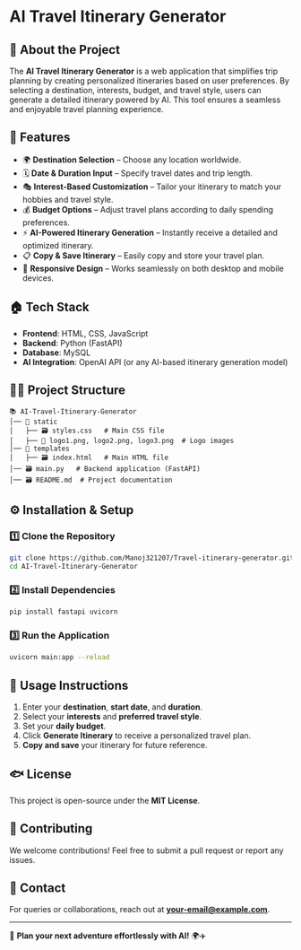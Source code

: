 # AI Travel Itinerary Generator

## 🛫 About the Project

The **AI Travel Itinerary Generator** is a web application that simplifies trip planning by creating personalized itineraries based on user preferences. By selecting a destination, interests, budget, and travel style, users can generate a detailed itinerary powered by AI. This tool ensures a seamless and enjoyable travel planning experience.

## 🚀 Features

- 🌍 **Destination Selection** – Choose any location worldwide.
- 🗓 **Date & Duration Input** – Specify travel dates and trip length.
- 🎭 **Interest-Based Customization** – Tailor your itinerary to match your hobbies and travel style.
- 💰 **Budget Options** – Adjust travel plans according to daily spending preferences.
- ⚡ **AI-Powered Itinerary Generation** – Instantly receive a detailed and optimized itinerary.
- 📋 **Copy & Save Itinerary** – Easily copy and store your travel plan.
- 🎨 **Responsive Design** – Works seamlessly on both desktop and mobile devices.

## 🏠 Tech Stack

- **Frontend**: HTML, CSS, JavaScript
- **Backend**: Python (FastAPI)
- **Database**: MySQL
- **AI Integration**: OpenAI API (or any AI-based itinerary generation model)

## 💂️‍♂️ Project Structure

```
📚 AI-Travel-Itinerary-Generator
│── 📂 static
│   ├── 🗃️ styles.css   # Main CSS file
│   ├── 🎨 logo1.png, logo2.png, logo3.png  # Logo images
│── 📂 templates
│   ├── 🗃️ index.html   # Main HTML file
│── 🗃️ main.py   # Backend application (FastAPI)
│── 🗃️ README.md  # Project documentation
```

## ⚙️ Installation & Setup

### 1️⃣ Clone the Repository

```bash
git clone https://github.com/Manoj321207/Travel-itinerary-generator.git
cd AI-Travel-Itinerary-Generator
```

### 2️⃣ Install Dependencies

```bash
pip install fastapi uvicorn
```

### 3️⃣ Run the Application

```bash
uvicorn main:app --reload
```

## 📌 Usage Instructions

1. Enter your **destination**, **start date**, and **duration**.
2. Select your **interests** and **preferred travel style**.
3. Set your **daily budget**.
4. Click **Generate Itinerary** to receive a personalized travel plan.
5. **Copy and save** your itinerary for future reference.

## 🐟 License

This project is open-source under the **MIT License**.

## 🤝 Contributing

We welcome contributions! Feel free to submit a pull request or report any issues.

## 💎 Contact

For queries or collaborations, reach out at **[your-email@example.com](mailto:your-email@example.com)**.

---

🚀 **Plan your next adventure effortlessly with AI!** 🌍✈️

